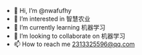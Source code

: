 - 👋 Hi, I’m @nwafufhy
- 👀 I’m interested in 智慧农业
- 🌱 I’m currently learning 机器学习
- 💞️ I’m looking to collaborate on 机器学习
- 📫 How to reach me 2313325596@qq.com

<!---
nwafufhy/nwafufhy is a ✨ special ✨ repository because its `README.md` (this file) appears on your GitHub profile.
You can click the Preview link to take a look at your changes.
--->
